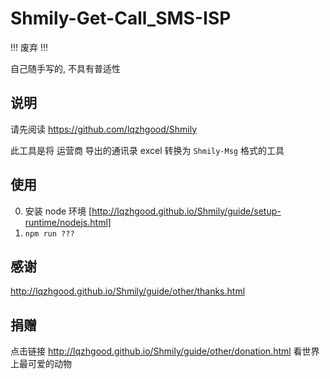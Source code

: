 # Shmily-Get-Call_SMS-ISP

!!! 废弃 !!!

自己随手写的, 不具有普适性

## 说明

请先阅读 https://github.com/lqzhgood/Shmily

此工具是将 运营商 导出的通讯录 excel 转换为 `Shmily-Msg` 格式的工具

## 使用

0. 安装 node 环境 [http://lqzhgood.github.io/Shmily/guide/setup-runtime/nodejs.html]
1. `npm run ???`

## 感谢

http://lqzhgood.github.io/Shmily/guide/other/thanks.html

## 捐赠

点击链接 http://lqzhgood.github.io/Shmily/guide/other/donation.html 看世界上最可爱的动物
